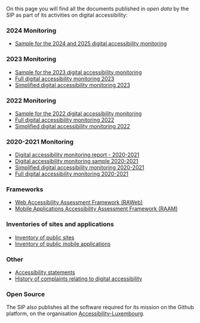 On this page you will find all the documents published in *open data* by the SIP as part of its activities on digital accessibility:

### 2024 Monitoring
- [Sample for the 2024 and 2025 digital accessibility monitoring](https://data.public.lu/en/datasets/echantillons-pour-le-controle-de-laccessibilite-numerique-2024-2025/)

### 2023 Monitoring
- [Sample for the 2023 digital accessibility monitoring](https://data.public.lu/en/datasets/echantillon-pour-le-controle-de-laccessibilite-numerique-2023/)
- [Full digital accessibility monitoring 2023](https://data.public.lu/en/datasets/audits-complets-de-laccessibilite-numerique-2023/)
- [Simplified digital accessibility monitoring 2023](https://data.public.lu/en/datasets/audits-simplifies-de-laccessibilite-numerique-2023/)

### 2022 Monitoring
- [Sample for the 2022 digital accessibility monitoring](https://data.public.lu/en/datasets/echantillon-pour-le-controle-de-laccessibilite-numerique-2022/)
- [Full digital accessibility monitoring 2022](https://data.public.lu/en/datasets/audits-complets-de-laccessibilite-numerique-2022/)
- [Simplified digital accessibility monitoring 2022](https://data.public.lu/en/datasets/audits-simplifies-de-laccessibilite-numerique-2022/)

### 2020-2021 Monitoring
- [Digital accessibility monitoring report - 2020-2021](https://data.public.lu/en/datasets/digital-accessibility-monitoring-report-2020-2021/)
- [Digital accessibility monitoring sample 2020-2021](https://data.public.lu/en/datasets/echantillon-pour-le-controle-de-laccessibilite-numerique-2020-2021/)
- [Simplified digital accessibility monitoring 2020-2021](https://data.public.lu/en/datasets/audits-simplifies-de-laccessibilite-numerique-2020-2021/)
- [Full digital accessibility monitoring 2020-2021](https://data.public.lu/en/datasets/audits-complets-de-laccessibilite-numerique-2020-2021/)

### Frameworks
- [Web Accessibility Assessment Framework (RAWeb)](https://data.public.lu/fr/datasets/referentiel-devaluation-de-laccessibilite-web/)
- [Mobile Applications Accessibility Assessment Framework (RAAM)](https://data.public.lu/en/datasets/referentiel-devaluation-de-laccessibilite-des-applications-mobiles/)

### Inventories of sites and applications 
- [Inventory of public sites](https://data.public.lu/en/datasets/inventaire-des-sites-publics/)
- [Inventory of public mobile applications](https://data.public.lu/en/datasets/inventaire-des-applications-mobiles-publiques/)

### Other
- [Accessibility statements](https://data.public.lu/en/datasets/declarations-daccessibilite/)
- [History of complaints relating to digital accessibility](https://data.public.lu/en/datasets/historique-des-reclamations-relatives-a-laccessibilite-numerique/)

### Open Source
The SIP also publishes all the software required for its mission on the Github platform, on the organisation [Accessibility-Luxembourg](https://github.com/accessibility-luxembourg).